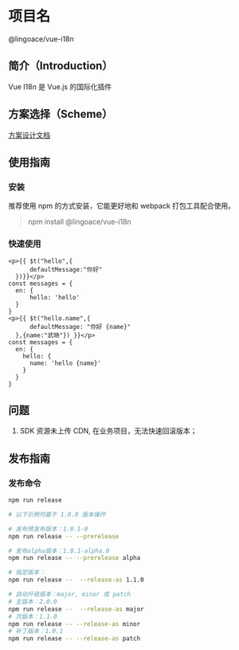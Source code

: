 # 项目名
@lingoace/vue-i18n
## 简介（Introduction）
Vue I18n 是 Vue.js 的国际化插件

## 方案选择（Scheme）
[方案设计文档](https://pplingo.atlassian.net/wiki/spaces/DEV/pages/352619365/lingoace+vue-i18n)

## 使用指南
### 安装
推荐使用 npm 的方式安装，它能更好地和 webpack 打包工具配合使用。
> npm install @lingoace/vue-i18n

### 快速使用
```
<p>{{ $t("hello",{
      defaultMessage:"你好"
  })}}</p>
const messages = {
  en: {
      hello: 'hello'
  }
}
<p>{{ $t("hello.name",{
      defaultMessage: "你好 {name}"
  },{name:"武晓"}) }}</p>
const messages = {
  en: {
    hello: {
      name: 'hello {name}'
    }
  }
}
```
## 问题
1. SDK 资源未上传 CDN, 在业务项目，无法快速回滚版本；
## 发布指南

### 发布命令

```bash
npm run release

# 以下示例均基于 1.0.0 版本操作

# 发布预发布版本：1.0.1-0
npm run release -- --prerelease

# 发布alpha版本：1.0.1-alpha.0
npm run release -- --prerelease alpha

# 指定版本：
npm run release --  --release-as 1.1.0

# 自动升级版本：major, minor 或 patch
# 主版本：2.0.0
npm run release --  --release-as major
# 次版本：1.1.0
npm run release -- --release-as minor
# 补丁版本：1.0.1
npm run release -- --release-as patch
```
